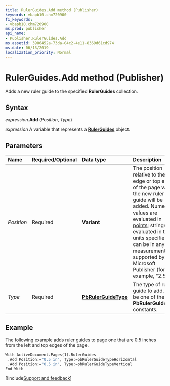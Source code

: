 ```yaml
---
title: RulerGuides.Add method (Publisher)
keywords: vbapb10.chm720900
f1_keywords:
- vbapb10.chm720900
ms.prod: publisher
api_name:
- Publisher.RulerGuides.Add
ms.assetid: 3986452a-73da-04c2-4e11-8369d61cd974
ms.date: 06/13/2019
localization_priority: Normal
---
```



# RulerGuides.Add method (Publisher)

Adds a new ruler guide to the specified **RulerGuides** collection.


## Syntax

_expression_.**Add** (_Position_, _Type_)

_expression_ A variable that represents a **[RulerGuides](Publisher.RulerGuides.md)** object.


## Parameters

|Name|Required/Optional|Data type|Description|
|:-----|:-----|:-----|:-----|
|_Position_ |Required| **Variant**|The position relative to the left edge or top edge of the page where the new ruler guide will be added. Numeric values are evaluated in [points](../language/glossary/vbe-glossary.md#point); strings are evaluated in the units specified and can be in any measurement unit supported by Microsoft Publisher (for example, "2.5 in").|
|_Type_ |Required| **[PbRulerGuideType](publisher.pbrulerguidetype.md)**|The type of ruler guide to add. Can be one of the **PbRulerGuideType** constants.|


## Example

The following example adds ruler guides to page one that are 0.5 inches from the left and top edges of the page.

```vb
With ActiveDocument.Pages(1).RulerGuides 
 .Add Position:="0.5 in", Type:=pbRulerGuideTypeHorizontal 
 .Add Position:="0.5 in", Type:=pbRulerGuideTypeVertical 
End With
```

[!include[Support and feedback](~/includes/feedback-boilerplate.md)]